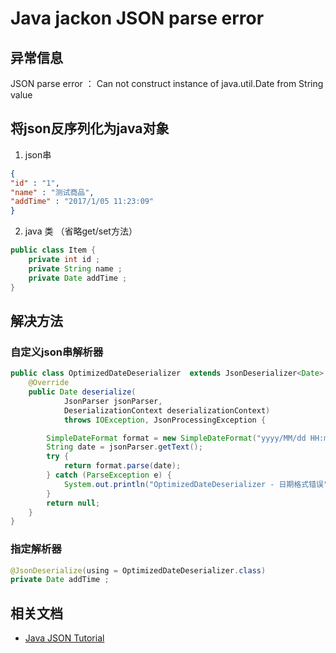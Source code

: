 # Java jackon JSON parse error

## 异常信息

JSON parse error ： Can not construct instance of java.util.Date from String value

## 将json反序列化为java对象

1. json串

``` json
{
"id" : "1",
"name" : "测试商品",
"addTime" : "2017/1/05 11:23:09"
}
```

2. java 类 （省略get/set方法）

``` java
public class Item {
    private int id ;
    private String name ;
    private Date addTime ;
}
```

## 解决方法

### 自定义json串解析器

``` java
public class OptimizedDateDeserializer  extends JsonDeserializer<Date> {
    @Override
    public Date deserialize(
            JsonParser jsonParser,
            DeserializationContext deserializationContext)
            throws IOException, JsonProcessingException {

        SimpleDateFormat format = new SimpleDateFormat("yyyy/MM/dd HH:mm:ss");
        String date = jsonParser.getText();
        try {
            return format.parse(date);
        } catch (ParseException e) {
            System.out.println("OptimizedDateDeserializer - 日期格式错误");
        }
        return null;
    }
}
```

### 指定解析器

``` java
@JsonDeserialize(using = OptimizedDateDeserializer.class)
private Date addTime ;
```


## 相关文档

* [Java JSON Tutorial](http://tutorials.jenkov.com/java-json/index.html)